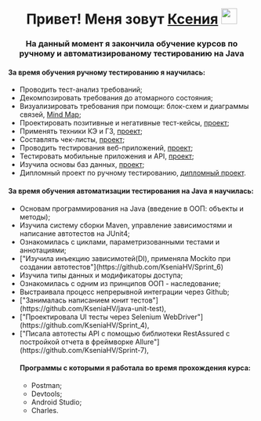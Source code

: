 <h1 align="center">Привет! Меня зовут <a href="https://daniilshat.ru/" target="_blank">Ксения</a> 
<img src="https://github.com/blackcater/blackcater/raw/main/images/Hi.gif" height="32"/></h1>
<h3 align="center"> На данный момент я закончила обучение курсов по ручному и автоматизированому тестированию на Java </h3>
<h4>За время обучения ручному тестированию я научилась:</h4>
<ul>
 <li>Проводить тест-анализ требований; 
 <li>Декомпозировать требования до атомарного состояния;
 <li>Визуализировать требования при помощи: блок-схем и диаграммы связей, <a href= "https://miro.com/app/board/uXjVN-Kx46s=/">Mind Map</a>;</li>
 <li>Проектировать позитивные и негативные тест-кейсы, <a href= "https://docs.google.com/spreadsheets/d/1zqHZk5xZxpLchpyZUKoRx-8Z270kH7Z3ITAfSwrLsC0/edit#gid=1567345705">проект</a>;</li>
 <li>Применять техники КЭ и ГЗ, <a href= "https://docs.google.com/spreadsheets/d/1JAKIAijJn1wcuHGCbF0b1qPpo5kjJX8kkgAUOJZRAN4/edit#gid=2010888140">проект</a>;</li>
 <li>Составлять чек-листы, <a href= "https://docs.google.com/spreadsheets/d/1zqHZk5xZxpLchpyZUKoRx-8Z270kH7Z3ITAfSwrLsC0/edit#gid=899462569">проект</a>;</li>
 <li>Проводить тестирования веб-приложений, <a href= "https://docs.google.com/spreadsheets/d/1zqHZk5xZxpLchpyZUKoRx-8Z270kH7Z3ITAfSwrLsC0/edit#gid=94813143">проект</a>;</li>
 <li>Тестировать мобильные приложения и API, <a href= "https://docs.google.com/spreadsheets/d/1zha4RgTeFJl_HcSx6qJ6a5eUrnaI3hWcvcP7KKrqLEU/edit#gid=857523888">проект</a>;</li>
 <li>Изучила основы баз данных, <a href= "https://docs.google.com/spreadsheets/d/19heGcNpmXabHI7jNqzRHdbWdI9Gll8nPH9UYUdRjlCU/edit#gid=0">проект</a>;</li>
 <li>Дипломный проект по ручному тестированию, <a href= "https://docs.google.com/spreadsheets/d/1Q38cGiEy9ruD33EjwI1D499VxTULmdRj_h85QEk804s/edit#gid=1782311256">дипломный проект</a>.</li>
 </ul>
<h4>За время обучения автоматизации тестирования на Java я научилась:</h4>
<ul>
 <li>Основам программирования на Java (введение в ООП: объекты и методы);
 <li>Изучила систему сборки Maven, управление зависимостями и написание автотестов на JUnit4;
 <li>Ознакомилась с циклами, параметризованными тестами и аннотациями;
 <li>["Изучила инъекцию зависимотей(DI), применяла Mockito при создании автотестов"](https://github.com/KseniaHV/Sprint_6)
 <li>Изучила типы данных и модификаторы доступа;
 <li>Ознакомилась с одним из принципов ООП - наследование;
 <li>Выстраивала процесс непрерывной интеграции через Github;
 <li>["Занималась написанием юнит тестов"](https://github.com/KseniaHV/java-unit-test),
 <li>["Проектировала UI тесты через Selenium WebDriver"](https://github.com/KseniaHV/Sprint_4),
 <li>["Писала автотесты API с помощью библиотеки RestAssured с постройкой отчета в фреймворке Allure"](https://github.com/KseniaHV/Sprint-7),
  
<h4>Программы с которыми я работала во время прохождения курса:</h4>
<ul>
<li>Postman;
<li>Devtools;
<li>Android Studio;
<li>Charles.

